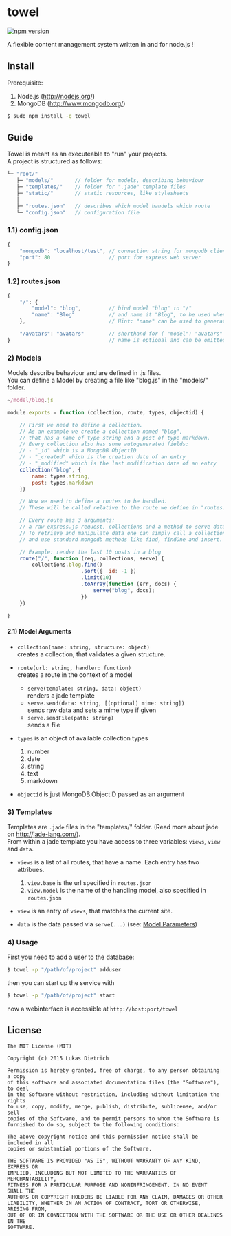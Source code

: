# towel 
[![npm version](https://badge.fury.io/js/towel.png)](http://badge.fury.io/js/towel)

A flexible content management system written in and for node.js !

## Install

Prerequisite:

1. Node.js (<http://nodejs.org/>)
2. MongoDB (<http://www.mongodb.org/>)

```bash
$ sudo npm install -g towel
```

## Guide

Towel is meant as an executeable to "run" your projects.  
A project is structured as follows:

```js
└─ "root/"
   ├─ "models/"       // folder for models, describing behaviour
   ├─ "templates/"    // folder for ".jade" template files
   ├─ "static/"       // static resources, like stylesheets
   │
   ├─ "routes.json"   // describes which model handels which route
   └─ "config.json"   // configuration file
```

### 1.1) config.json
```js
{
    "mongodb": "localhost/test", // connection string for mongodb client 
    "port": 80                   // port for express web server
}
```

### 1.2) routes.json
```js
{
    "/": {
        "model": "blog",         // bind model "blog" to "/"
        "name": "Blog"           // and name it "Blog", to be used when rendering layouts
    },                           // Hint: "name" can be used to generate site navigations

    "/avatars": "avatars"        // shorthand for { "model": "avatars" }
}                                // name is optional and can be omitted
```

### 2) Models

Models describe behaviour and are defined in .js files.  
You can define a Model by creating a file like "blog.js"
in the "models/" folder.

```js
~/model/blog.js

module.exports = function (collection, route, types, objectid) {

    // First we need to define a collection.
    // As an example we create a collection named "blog",
    // that has a name of type string and a post of type markdown.
    // Every collection also has some autogenerated fields:
    // - "_id" which is a MongoDB ObjectID
    // - "_created" which is the creation date of an entry
    // - "_modified" which is the last modification date of an entry
    collection("blog", {
        name: types.string,
        post: types.markdown
    })

    // Now we need to define a routes to be handled.
    // These will be called relative to the route we define in "routes.json".

    // Every route has 3 arguments:
    // a raw express.js request, collections and a method to serve data.
    // To retrieve and manipulate data one can simply call a collection by name
    // and use standard mongodb methods like find, findOne and insert.

    // Example: render the last 10 posts in a blog
    route("/", function (req, collections, serve) {
        collections.blog.find()
                        .sort({ _id: -1 })
                        .limit(10)
                        .toArray(function (err, docs) {
                            serve("blog", docs); 
                        })
    })

}
```

#### 2.1) Model Arguments

- `collection(name: string, structure: object)`  
  creates a collection, that validates a given structure.  

- `route(url: string, handler: function)`  
  creates a route in the context of a model  

  - `serve(template: string, data: object)`  
    renders a jade template  
  - `serve.send(data: string, [(optional) mime: string])`  
    sends raw data and sets a mime type if given  
  - `serve.sendFile(path: string)`  
    sends a file

- `types` is an object of available collection types
  1. number
  2. date
  3. string
  4. text
  5. markdown

- `objectid` is just MongoDB.ObjectID passed as an argument

### 3) Templates

Templates are `.jade` files in the "templates/" folder. (Read more about jade on <http://jade-lang.com/>).  
From within a jade template you have access to three variables: `views`, `view` and `data`.

- `views` is a list of all routes, that have a name. Each entry has two attribues. 
  1. `view.base` is the url specified in `routes.json`
  2. `view.model` is the name of the handling model, also specified in `routes.json`

- `view` is an entry of `views`, that matches the current site.
- `data` is the data passed via `serve(...)` (see: [Model Parameters](#21-model-parameters))

### 4) Usage

First you need to add a user to the database:

```bash
$ towel -p "/path/of/project" adduser
```

then you can start up the service with

```bash
$ towel -p "/path/of/project" start
```

now a webinterface is accessible at `http://host:port/towel`

## License

```plain
The MIT License (MIT)

Copyright (c) 2015 Lukas Dietrich

Permission is hereby granted, free of charge, to any person obtaining a copy
of this software and associated documentation files (the "Software"), to deal
in the Software without restriction, including without limitation the rights
to use, copy, modify, merge, publish, distribute, sublicense, and/or sell
copies of the Software, and to permit persons to whom the Software is
furnished to do so, subject to the following conditions:

The above copyright notice and this permission notice shall be included in all
copies or substantial portions of the Software.

THE SOFTWARE IS PROVIDED "AS IS", WITHOUT WARRANTY OF ANY KIND, EXPRESS OR
IMPLIED, INCLUDING BUT NOT LIMITED TO THE WARRANTIES OF MERCHANTABILITY,
FITNESS FOR A PARTICULAR PURPOSE AND NONINFRINGEMENT. IN NO EVENT SHALL THE
AUTHORS OR COPYRIGHT HOLDERS BE LIABLE FOR ANY CLAIM, DAMAGES OR OTHER
LIABILITY, WHETHER IN AN ACTION OF CONTRACT, TORT OR OTHERWISE, ARISING FROM,
OUT OF OR IN CONNECTION WITH THE SOFTWARE OR THE USE OR OTHER DEALINGS IN THE
SOFTWARE.
```
